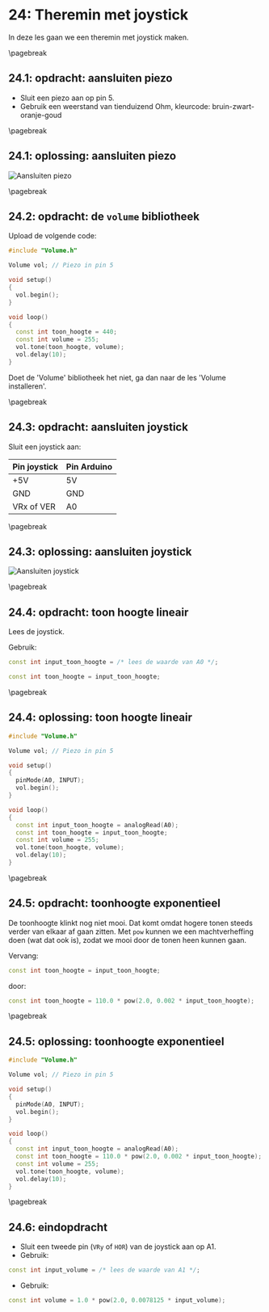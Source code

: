 # 24: Theremin met joystick

In deze les gaan we een theremin met joystick maken.

\pagebreak

## 24.1: opdracht: aansluiten piezo

 * Sluit een piezo aan op pin 5.
 * Gebruik een weerstand van tienduizend Ohm,
   kleurcode: bruin-zwart-oranje-goud

\pagebreak

## 24.1: oplossing: aansluiten piezo

![Aansluiten piezo](24_piezo.png)

\pagebreak

## 24.2: opdracht: de `volume` bibliotheek

Upload de volgende code:

```c++
#include "Volume.h"

Volume vol; // Piezo in pin 5

void setup()
{
  vol.begin();
}

void loop()
{
  const int toon_hoogte = 440;
  const int volume = 255;
  vol.tone(toon_hoogte, volume);
  vol.delay(10);
}
```

Doet de 'Volume' bibliotheek het niet, ga dan naar de les 'Volume installeren'.

\pagebreak

## 24.3: opdracht: aansluiten joystick

Sluit een joystick aan:

Pin joystick|Pin Arduino
------------|-----------
+5V         |5V
GND         |GND
VRx of VER  |A0

\pagebreak

## 24.3: oplossing: aansluiten joystick

![Aansluiten joystick](24_een_joystick.png)

\pagebreak

## 24.4: opdracht: toon hoogte lineair

Lees de joystick.

Gebruik:

```c++
const int input_toon_hoogte = /* lees de waarde van A0 */;
```

```c++
const int toon_hoogte = input_toon_hoogte;
```

\pagebreak

## 24.4: oplossing: toon hoogte lineair

```c++
#include "Volume.h"

Volume vol; // Piezo in pin 5

void setup()
{
  pinMode(A0, INPUT);
  vol.begin();
}

void loop()
{
  const int input_toon_hoogte = analogRead(A0);
  const int toon_hoogte = input_toon_hoogte;
  const int volume = 255;
  vol.tone(toon_hoogte, volume);
  vol.delay(10);
}
```

\pagebreak

## 24.5: opdracht: toonhoogte exponentieel

De toonhoogte klinkt nog niet mooi. 
Dat komt omdat hogere tonen steeds verder van elkaar af gaan zitten.
Met `pow` kunnen we een machtverheffing doen (wat dat ook is),
zodat we mooi door de tonen heen kunnen gaan.

Vervang:

```c++
const int toon_hoogte = input_toon_hoogte;
```

door:

```c++
const int toon_hoogte = 110.0 * pow(2.0, 0.002 * input_toon_hoogte);
```

\pagebreak

## 24.5: oplossing: toonhoogte exponentieel

```c++
#include "Volume.h"

Volume vol; // Piezo in pin 5

void setup()
{
  pinMode(A0, INPUT);
  vol.begin();
}

void loop()
{
  const int input_toon_hoogte = analogRead(A0);
  const int toon_hoogte = 110.0 * pow(2.0, 0.002 * input_toon_hoogte);
  const int volume = 255;
  vol.tone(toon_hoogte, volume);
  vol.delay(10);
}
```

\pagebreak

## 24.6: eindopdracht

 * Sluit een tweede pin (`VRy` of `HOR`) van de joystick aan op A1.
 * Gebruik:

```c++
const int input_volume = /* lees de waarde van A1 */;
```

 * Gebruik:

```c++
const int volume = 1.0 * pow(2.0, 0.0078125 * input_volume);
```

